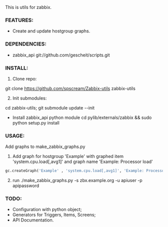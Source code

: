 This is utils for zabbix.

### FEATURES:
- Create and update hostgroup graphs.

### DEPENDENCIES:
- zabbix_api git://github.com/gescheit/scripts.git

### INSTALL:
1. Clone repo:

git clone https://github.com/spscream/Zabbix-utils zabbix-utils

2. Init submodules:
  
cd zabbix-utils; git submodule update --init

- Install zabbix_api python module
  cd pylib/externals/zabbix && sudo python setup.py install

### USAGE:

Add graphs to make_zabbix_graphs.py

1. Add graph for hostgroup 'Example' with graphed item 'system.cpu.load[,avg1]' and graph name 'Example: Processor load'
```python
gc.createGraph('Example' , 'system.cpu.load[,avg1]', 'Example: Processor load')
```
2. run ./make_zabbix_graphs.py -s zbx.example.org -u apiuser -p apipassword

### TODO:
 - Configuration with python object;
 - Generators for Triggers, Items, Screens;
 - API Documentation.
